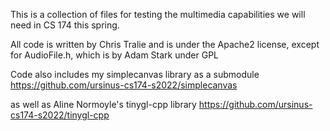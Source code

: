 This is a collection of files for testing the multimedia capabilities we will need in CS 174 this spring.

All code is written by Chris Tralie and is under the Apache2 license, except for AudioFile.h, which is by Adam Stark under GPL

Code also includes my simplecanvas library as a submodule
https://github.com/ursinus-cs174-s2022/simplecanvas

as well as Aline Normoyle's tinygl-cpp library
https://github.com/ursinus-cs174-s2022/tinygl-cpp